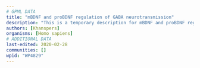 ```yaml
---
# GPML DATA
title: "mBDNF and proBDNF regulation of GABA neurotransmission"
description: "This is a temporary description for mBDNF and proBDNF regulation of GABA neurotransmission"
authors: [Khanspers]
organisms: [Homo sapiens]
# ADDITIONAL DATA
last-edited: 2020-02-28
communities: []
wpid: "WP4829"
---
```

